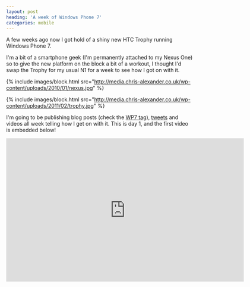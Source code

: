 ```yaml
---
layout: post
heading: 'A week of Windows Phone 7'
categories: mobile
---
```


A few weeks ago now I got hold of a shiny new HTC Trophy running Windows Phone 7.

I'm a bit of a smartphone geek (I'm permanently attached to my Nexus One) so to give the new platform on the block a bit of a workout, I thought I'd swap the Trophy for my usual N1 for a week to see how I got on with it.

{% include images/block.html src="http://media.chris-alexander.co.uk/wp-content/uploads/2010/01/nexus.jpg" %}

{% include images/block.html src="http://media.chris-alexander.co.uk/wp-content/uploads/2011/02/trophy.jpg" %}

I'm going to be publishing blog posts (check the [WP7 tag](http://www.chris-alexander.co.uk/tag/wp7)), [tweets](http://twitter.com/chris_alexander) and videos all week telling how I get on with it. This is day 1, and the first video is embedded below!

<span class="youtube"><iframe title="YouTube video player" class="youtube-player" type="text/html" width="640" height="385" src="http://www.youtube.com/embed/GrWJBYfogD4?wmode=transparent&amp;fs=1&amp;hl=en&amp;modestbranding=1&amp;iv_load_policy=3&amp;showsearch=0&amp;rel=0&amp;theme=dark&amp;hd=1" frameborder="0" allowfullscreen=""></iframe></span>